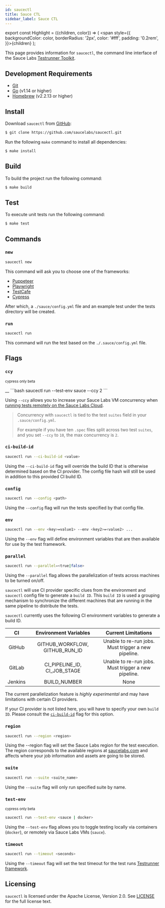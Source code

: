 ```yaml
---
id: saucectl
title: Sauce CTL
sidebar_label: Sauce CTL
---
```


export const Highlight = ({children, color}) => ( <span style={{
      backgroundColor: color,
      borderRadius: '2px',
      color: '#fff',
      padding: '0.2rem',
    }}>{children}</span> );

This page provides information for `saucectl`, the command line interface of the Sauce Labs [Testrunner Toolkit](testrunner-toolkit.md).

## Development Requirements
 * [Git](https://git-scm.com/downloads)
 * [Go](https://golang.org/) (v1.14 or higher)
 * [Homebrew](https://brew.sh/) (v2.2.13 or higher)
 
## Install
 
Download `saucectl` from [GitHub](https://github.com/saucelabs/saucectl):

```sh
$ git clone https://github.com/saucelabs/saucectl.git
```

Run the following `make` command to install all dependencies:

```bash
$ make install
```

## Build

To build the project run the following command:

```bash
$ make build
```

## Test

To execute unit tests run the following command:

```bash
$ make test
```

## Commands

### `new`

```bash
saucectl new
```

This command will ask you to choose one of the frameworks:

* [Puppeteer](https://github.com/puppeteer/puppeteer)
* [Playwright](https://github.com/microsoft/playwright)
* [TestCafe](https://github.com/DevExpress/testcafe)
* [Cypress](https://github.com/cypress-io/cypress)

After which, a `./sauce/config.yml` file and an example test under the tests directory will be created.

### `run`

```bash
saucectl run
```

This command will run the test based on the `./.sauce/config.yml` file.

## Flags


### `ccy`

<p><small><Highlight color="#25c2a0">cypress only</Highlight> <Highlight color="#1877F2">beta</Highlight> </small></p>
__
```bash
saucectl run --test-env sauce --ccy 2
```

Using `--ccy` allows you to increase your Sauce Labs VM concurrency when [running tests remotely on the Sauce Labs Cloud](/testrunner-toolkit/running-tests#test-on-sauce-labs).

> Concurrency with `saucectl` is tied to the test `suites` field in your `.sauce/config.yml`. 
>
> For example if you have ten `.spec` files split across two test `suites`, and you set `--ccy` to `10`, the max concurrency is `2`.

### `ci-build-id`

```sh
saucectl run --ci-build-id <value>
```

Using the `--ci-build-id` flag will override the build ID that is otherwise determined
based on the CI provider. The config file hash will still be used in addition to this
provided CI build ID.

### `config`

```bash
saucectl run --config <path>
```

Using the `--config` flag will run the tests specified by that config file.

### `env`

```bash
saucectl run --env <key>=value1> --env <key2>=<value2> ...
```

Using the `--env` flag will define environment variables that are then available for use by the test framework.

### `parallel`

```sh
saucectl run --parallel=<true|false>
```

Using the `--parallel` flag allows the parallelization of tests across machines to be
turned on/off. 

`saucectl` will use CI provider specific clues from the environment and `saucectl` config
file to generate a `build ID`. This `build ID` is used a grouping mechanism to
synchronize the different machines that are running in the same pipeline to distribute
the tests. 

`saucectl` currently uses the following CI environment variables to generate a build ID.

| CI            | Environment Variables          | Current Limitations                                 |
|:-------------:|:------------------------------:|:---------------------------------------------------:|
| GitHub        | GITHUB_WORKFLOW, GITHUB_RUN_ID | Unable to re-run jobs. Must trigger a new pipeline. |
| GitLab        | CI_PIPELINE_ID, CI_JOB_STAGE   | Unable to re-run jobs. Must trigger a new pipeline. |
| Jenkins       | BUILD_NUMBER                   | None                                                |

The current parallelization feature is _highly experimental_ and may have limitations
with certain CI providers.

If your CI provider is not listed here, you will have to specify your own `build ID`.
Please consult the [`ci-build-id`](#ci-build-id) flag for this option.

### `region`

```bash
saucectl run --region <region>
```

Using the --region flag will set the Sauce Labs region for the test execution. The region corresponds to the available regions at [saucelabs.com](https://app.saucelabs.com) and affects where your job information and assets are going to be stored.

### `suite`

```bash
saucectl run --suite <suite_name>
```

Using the `--suite` flag will only run specified suite by name.

### `test-env`

<p><small><Highlight color="#25c2a0">cypress only</Highlight> <Highlight color="#1877F2">beta</Highlight> </small></p>

```bash
saucectl run --test-env <sauce | docker>
```

Using the `--test-env` flag allows you to toggle testing locally via containers (`docker`), or remotely via Sauce Labs VMs (`sauce`).

### `timeout`

```bash
saucectl run --timeout <seconds>
```

Using the `--timeout` flag will set the test timeout for the test runs [Testrunner framework](testrunner-toolkit/running-tests.md#automation-framework-examples).

## Licensing

`saucectl` is licensed under the Apache License, Version 2.0. See [LICENSE](https://github.com/saucelabs/saucectl/blob/master/LICENSE) for the full license text.

